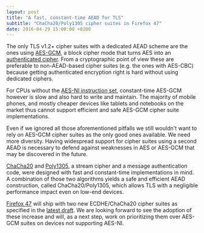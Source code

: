 ```yaml
---
layout: post
title: "A fast, constant-time AEAD for TLS"
subtitle: "ChaCha20/Poly1305 cipher suites in Firefox 47"
date: 2016-04-29 15:00:00 +0200
---
```


The only TLS v1.2+ cipher suites with a dedicated AEAD scheme are the ones using
[AES-GCM](https://en.wikipedia.org/wiki/Galois/Counter_Mode), a block cipher
mode that turns AES into an [authenticated cipher](https://en.wikipedia.org/wiki/Authenticated_encryption).
From a cryptographic point of view these are preferable to non-AEAD-based cipher
suites (e.g. the ones with AES-CBC) because getting authenticated encryption
right is hard without using dedicated ciphers.

For CPUs without the [AES-NI instruction set](https://en.wikipedia.org/wiki/AES_instruction_set),
constant-time AES-GCM however is slow and also hard to write and maintain. The
majority of mobile phones, and mostly cheaper devices like tablets and notebooks
on the market thus cannot support efficient and safe AES-GCM cipher suite
implementations.

Even if we ignored all those aforementioned pitfalls we still wouldn't want to
rely on AES-GCM cipher suites as the only good ones available. We need more
diversity. Having widespread support for cipher suites using a second AEAD is
necessary to defend against weaknesses in AES or AES-GCM that may be discovered
in the future.

[ChaCha20](https://en.wikipedia.org/wiki/Salsa20#ChaCha_variant) and
[Poly1305](https://en.wikipedia.org/wiki/Poly1305), a stream cipher and a
message authentication code, were designed with fast and constant-time
implementations in mind. A combination of those two algorithms yields a safe
and efficient AEAD construction, called ChaCha20/Poly1305, which allows TLS
with a negligible performance impact even on low-end devices.

[Firefox 47](https://www.mozilla.org/en-US/firefox/47.0beta/releasenotes/)
will ship with two new ECDHE/ChaCha20 cipher suites as specified in the
[latest draft](https://tools.ietf.org/html/draft-ietf-tls-chacha20-poly1305-04).
We are looking forward to see the adoption of these increase and will, as a
next step, work on prioritizing them over AES-GCM suites on devices not
supporting AES-NI.
